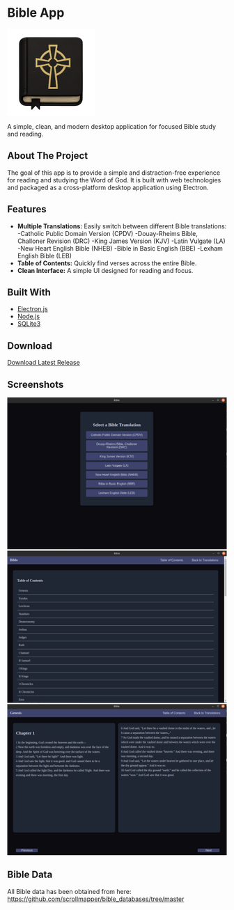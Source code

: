 # Bible App

<img src="./screenshots/256x256.png" alt="Bible" width="200" height="200">

A simple, clean, and modern desktop application for focused Bible study and reading.

## About The Project

The goal of this app is to provide a simple and distraction-free experience for reading and studying the Word of God. It is built with web technologies and packaged as a cross-platform desktop application using Electron.

## Features

*   **Multiple Translations:** Easily switch between different Bible translations: 
      -Catholic Public Domain Version (CPDV)
      -Douay-Rheims Bible, Challoner Revision (DRC)
      -King James Version (KJV)
      -Latin Vulgate (LA)
      -New Heart English Bible (NHEB)
      -Bible in Basic English (BBE)
      -Lexham English Bible (LEB)
*   **Table of Contents:** Quickly find verses across the entire Bible.
*   **Clean Interface:** A simple UI designed for reading and focus.

## Built With

*   [Electron.js](https://www.electronjs.org/)
*   [Node.js](https://nodejs.org/)
*   [SQLite3](https://www.sqlite.org/index.html)

## Download
[Download Latest Release](https://github.com/Bighairymtnman/Bible/releases/latest)

## Screenshots

<img src="./screenshots/1.png" alt="Screenshot 1" width="600">

<img src="./screenshots/2.png" alt="Screenshot 2" width="600">

<img src="./screenshots/3.png" alt="Screenshot 3" width="600">


## Bible Data

All Bible data has been obtained from here: https://github.com/scrollmapper/bible_databases/tree/master


